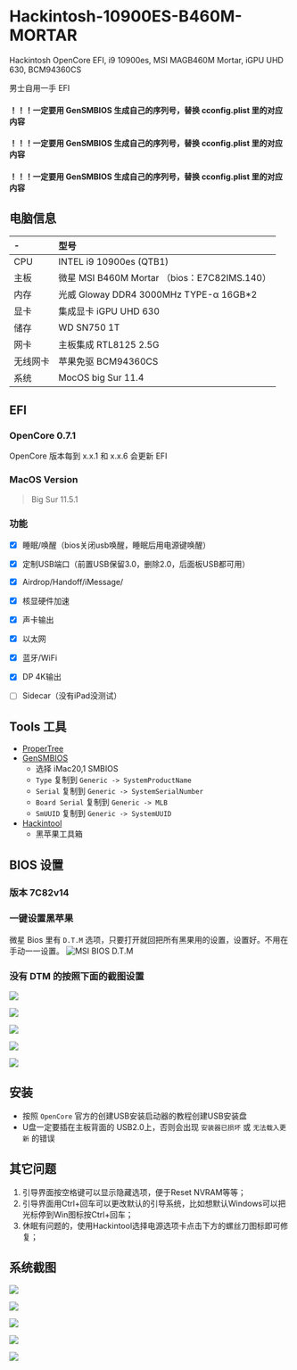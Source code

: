 # Hackintosh-10900ES-B460M-MORTAR
Hackintosh OpenCore EFI, i9 10900es, MSI MAGB460M Mortar, iGPU UHD 630, BCM94360CS

男士自用一手 EFI

#### ！！！一定要用 **GenSMBIOS** 生成自己的序列号，替换 cconfig.plist 里的对应内容
#### ！！！一定要用 **GenSMBIOS** 生成自己的序列号，替换 cconfig.plist 里的对应内容
#### ！！！一定要用 **GenSMBIOS** 生成自己的序列号，替换 cconfig.plist 里的对应内容

## 电脑信息

|  - | 型号  |
|:----------|:----------|
| CPU      | INTEL i9 10900es (QTB1) |
| 主板      | 微星 MSI B460M Mortar （bios：E7C82IMS.140）  |
| 内存      | 光威 Gloway DDR4 3000MHz TYPE-α 16GB*2    |
| 显卡      | 集成显卡 iGPU UHD 630  |
| 储存      | WD SN750 1T |
| 网卡      | 主板集成 RTL8125 2.5G  |
| 无线网卡   | 苹果免驱 BCM94360CS    |
| 系统      | MocOS big Sur 11.4    |


## EFI

### OpenCore 0.7.1
OpenCore 版本每到 x.x.1 和 x.x.6 会更新 EFI

### MacOS Version
> Big Sur 11.5.1

### 功能
- [x]  睡眠/唤醒（bios关闭usb唤醒，睡眠后用电源键唤醒）
- [x]  定制USB端口（前置USB保留3.0，删除2.0，后面板USB都可用）
- [x]  Airdrop/Handoff/iMessage/
- [x]  核显硬件加速
- [x]  声卡输出
- [x]  以太网
- [x]  蓝牙/WiFi
- [x]  DP 4K输出
- [ ]  Sidecar（没有iPad没测试）


## Tools 工具

- [ProperTree](https://github.com/corpnewt/ProperTree)
- [GenSMBIOS](https://github.com/corpnewt/GenSMBIOS)
	- 选择 iMac20,1 SMBIOS
	- `Type` 复制到 `Generic -> SystemProductName`
	- `Serial` 复制到 `Generic -> SystemSerialNumber`
	- `Board Serial` 复制到 `Generic -> MLB`
	- `SmUUID` 复制到 `Generic -> SystemUUID`
- [Hackintool](https://github.com/headkaze/Hackintool/releases)
	- 黑苹果工具箱


## BIOS 设置

### 版本 7C82v14 

### 一键设置黑苹果
微星 Bios 里有 `D.T.M` 选项，只要打开就回把所有黑果用的设置，设置好。不用在手动一一设置。
![](./images/bios-dtm.png "MSI BIOS D.T.M") 

### 没有 DTM 的按照下面的截图设置

![](./images/bios-1.png)

![](./images/bios-2.png)

![](./images/bios-3.png)

![](./images/bios-4.png)

![](./images/bios-5.png)


## 安装

- 按照 `OpenCore` 官方的创建USB安装启动器的教程创建USB安装盘
- U盘一定要插在主板背面的 USB2.0上，否则会出现 `安装器已损坏` 或 `无法载入更新` 的错误


## 其它问题

1. 引导界面按空格键可以显示隐藏选项，便于Reset NVRAM等等；
2. 引导界面用Ctrl+回车可以更改默认的引导系统，比如想默认Windows可以把光标停到Win图标按Ctrl+回车；
3. 休眠有问题的，使用Hackintool选择电源选项卡点击下方的螺丝刀图标即可修复；

## 系统截图

![](./images/overview.png)

![](./images/igpu.png)

![](./images/videoproc.png)

![](./images/hackintool-device.png)

![](./images/hackintool-usb-customize.png)

